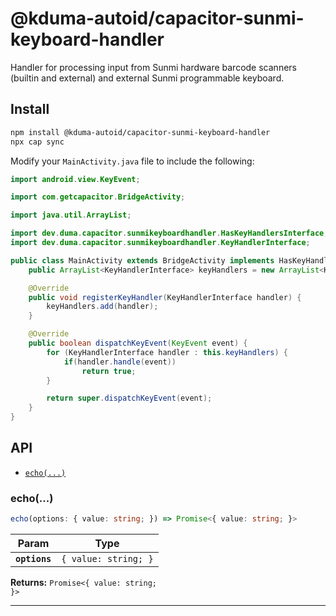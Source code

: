 # @kduma-autoid/capacitor-sunmi-keyboard-handler

Handler for processing input from Sunmi hardware barcode scanners (builtin and external) and external Sunmi programmable keyboard.

## Install

```bash
npm install @kduma-autoid/capacitor-sunmi-keyboard-handler
npx cap sync
```

Modify your `MainActivity.java` file to include the following:

```java
import android.view.KeyEvent;

import com.getcapacitor.BridgeActivity;

import java.util.ArrayList;

import dev.duma.capacitor.sunmikeyboardhandler.HasKeyHandlersInterface;
import dev.duma.capacitor.sunmikeyboardhandler.KeyHandlerInterface;

public class MainActivity extends BridgeActivity implements HasKeyHandlersInterface {
    public ArrayList<KeyHandlerInterface> keyHandlers = new ArrayList<KeyHandlerInterface>();

    @Override
    public void registerKeyHandler(KeyHandlerInterface handler) {
        keyHandlers.add(handler);
    }

    @Override
    public boolean dispatchKeyEvent(KeyEvent event) {
        for (KeyHandlerInterface handler : this.keyHandlers) {
            if(handler.handle(event))
                return true;
        }

        return super.dispatchKeyEvent(event);
    }
}
```

## API

<docgen-index>

* [`echo(...)`](#echo)

</docgen-index>

<docgen-api>
<!--Update the source file JSDoc comments and rerun docgen to update the docs below-->

### echo(...)

```typescript
echo(options: { value: string; }) => Promise<{ value: string; }>
```

| Param         | Type                            |
| ------------- | ------------------------------- |
| **`options`** | <code>{ value: string; }</code> |

**Returns:** <code>Promise&lt;{ value: string; }&gt;</code>

--------------------

</docgen-api>

